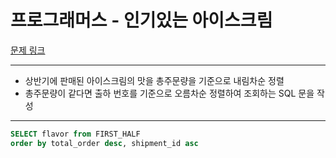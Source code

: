 # 프로그래머스 - 인기있는 아이스크림

[문제 링크](https://school.programmers.co.kr/learn/courses/30/lessons/133024)

---

- 상반기에 판매된 아이스크림의 맛을 총주문량을 기준으로 내림차순 정렬
- 총주문량이 같다면 출하 번호를 기준으로 오름차순 정렬하여 조회하는 SQL 문을 작성

---

```sql
SELECT flavor from FIRST_HALF
order by total_order desc, shipment_id asc
```

